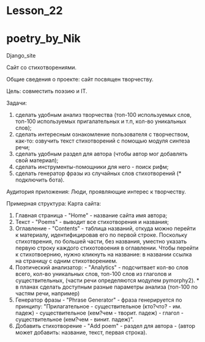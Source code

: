 # Lesson_22
# poetry_by_Nik
Django_site

Сайт со стихотворениями.

Общие сведения о проекте: сайт посвящен творчеству.

Цель: совместить поэзию и IT.

Задачи:
1. сделать удобным анализ творчества (топ-100 используемых слов, топ-100 используемых пригалательных и т.п, кол-во уникальных слов);
2. сделать интересным ознакомление пользователя с творчеством, как-то: озвучить текст стихотворений с помощью модуля синтеза речи;
3. сделать удобным раздел для автора (чтобы автор мог добавлять свой материал);
4. сделать инструменты-помощники для него - поиск рифм;
5. сделать генератор фразы из случайных слов стихотворений (* подключить бота).

Аудитория приложения:
Люди, проявляющие интерес к творчеству.

Примерная структура:
Карта сайта:

1. Главная страница - "Home" - название сайта имя автора;
2. Текст - "Poems" - выводит все стихотворения и названия;
3. Оглавление - "Contents" - таблица названий, откуда можно перейти к материалу, идентифицировав его по первой строке. Поскольку стихотврения, по большей части, без названия, уместно указать первую строку каждого стихотовоения в оглавлении. Чтобы перейти к стихотвоернию, нужно кликнуть на название: в названии ссылка на страницу с одним стихотворением.
4. Поэтический анализатор: - "Analytics" - подсчитвает кол-во слов всего, кол-во уникальных слов, топ-100 слов из глаголов и существительных, (части речи определяются модулем pymorphy2). * в планах сделать доступным разные параметры анализа (топ-100 по частям речи, например)
5. Генератор фразы - "Phrase Generator" - фраза генерируется по принципу: "Прилагательное - существительное (кто?что? - им. падеж) - существительное (кем?чем - творит. падеж) - глагол - существительное (кем?чем - винит. падеж)".
6. Добавить стихотворение - "Add poem" - раздел для автора - (автор может добавить: название, текст, первая строка).
